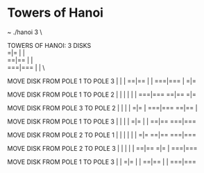 # Towers of Hanoi

~ ./hanoi 3 \

TOWERS OF HANOI: 3 DISKS \
  =|=      |       | \
 ==|==     |       | \
===|===    |       | \

MOVE DISK FROM POLE 1 TO POLE 3
   |       |       |
 ==|==     |       |
===|===    |      =|=

MOVE DISK FROM POLE 1 TO POLE 2
   |       |       |
   |       |       |
===|===  ==|==    =|=

MOVE DISK FROM POLE 3 TO POLE 2
   |       |       |
   |      =|=      |
===|===  ==|==     |

MOVE DISK FROM POLE 1 TO POLE 3
   |       |       |
   |      =|=      |
   |     ==|==  ===|===

MOVE DISK FROM POLE 2 TO POLE 1
   |       |       |
   |       |       |
  =|=    ==|==  ===|===

MOVE DISK FROM POLE 2 TO POLE 3
   |       |       |
   |       |     ==|==
  =|=      |    ===|===

MOVE DISK FROM POLE 1 TO POLE 3
   |       |      =|=
   |       |     ==|==
   |       |    ===|===
